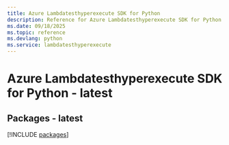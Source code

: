 ```yaml
---
title: Azure Lambdatesthyperexecute SDK for Python
description: Reference for Azure Lambdatesthyperexecute SDK for Python
ms.date: 09/18/2025
ms.topic: reference
ms.devlang: python
ms.service: lambdatesthyperexecute
---
```

# Azure Lambdatesthyperexecute SDK for Python - latest
## Packages - latest
[!INCLUDE [packages](lambdatesthyperexecute-index.md)]
